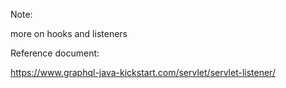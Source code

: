 Note: 

more on hooks and listeners

Reference document:

https://www.graphql-java-kickstart.com/servlet/servlet-listener/